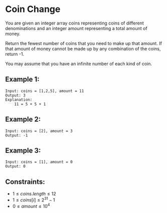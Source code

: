 # Coin Change

You are given an integer array coins representing coins of different  
denominations and an integer amount representing a total amount of money.

Return the fewest number of coins that you need to make up that amount. If  
that amount of money cannot be made up by any combination of the coins,  
return -1.

You may assume that you have an infinite number of each kind of coin.

 

## Example 1:

    Input: coins = [1,2,5], amount = 11
    Output: 3
    Explanation: 
        11 = 5 + 5 + 1

## Example 2:

    Input: coins = [2], amount = 3
    Output: -1

## Example 3:

    Input: coins = [1], amount = 0
    Output: 0

 

## Constraints:

* $1 \le coins.length \le 12$
* $1 \le coins[i] \le 2^{31} - 1$
* $0 \le amount \le 10^4$

